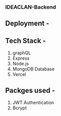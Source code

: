 ### IDEACLAN-Backend

## Deployment -


## Tech Stack -

1) graphQL
2) Express
3) Node.js
4) MongoDB Database
5) Vercel

## Packges used -

1) JWT Authentication
2) Bcrypt
